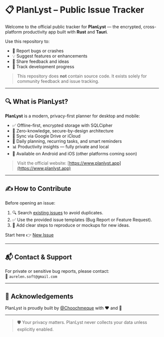 # 📋 PlanLyst – Public Issue Tracker

Welcome to the official public tracker for **PlanLyst** — the encrypted, cross-platform productivity app built with **Rust** and **Tauri**.

Use this repository to:
- 🐞 Report bugs or crashes
- 💡 Suggest features or enhancements
- 📣 Share feedback and ideas
- 🔄 Track development progress

> This repository does **not** contain source code. It exists solely for community feedback and issue tracking.

---

## 🔍 What is PlanLyst?

**PlanLyst** is a modern, privacy-first planner for desktop and mobile:

- ✅ Offline-first, encrypted storage with SQLCipher  
- 🔐 Zero-knowledge, secure-by-design architecture  
- 🔄 Sync via Google Drive or iCloud  
- 📅 Daily planning, recurring tasks, and smart reminders  
- 📊 Productivity insights — fully private and local  
- 📱 Available on Android and iOS (other platforms coming soon)

> Visit the official website: [https://www.planlyst.app](https://www.planlyst.app)

---

## ✍️ How to Contribute

Before opening an issue:
1. 🔍 Search [existing issues](https://github.com/Choochmeque/planlyst.app/issues) to avoid duplicates.
2. ✅ Use the provided issue templates (Bug Report or Feature Request).
3. 💬 Add clear steps to reproduce or mockups for new ideas.

Start here 👉 [New Issue](https://github.com/Choochmeque/planlyst.app/issues/new/choose)

---

## 📬 Contact & Support

For private or sensitive bug reports, please contact:  
📧 `aurelen.soft@gmail.com`

---

## 🤝 Acknowledgements

PlanLyst is proudly built by [@Choochmeque](https://github.com/Choochmeque) with ❤️ and 🦀

---

> 🛡️ Your privacy matters. PlanLyst never collects your data unless explicitly enabled.
